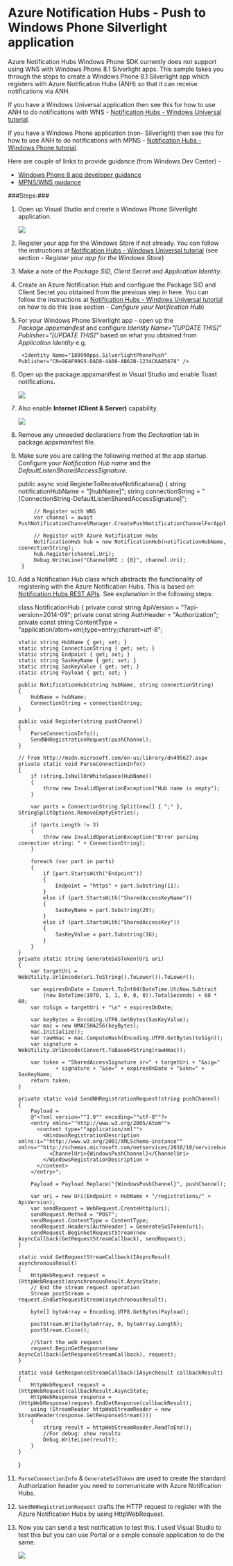 # Azure Notification Hubs - Push to Windows Phone Silverlight application

Azure Notification Hubs Windows Phone SDK currently does not support using WNS with Windows Phone 8.1 Silverlight apps. This sample takes you through the steps to create a Windows Phone 8.1 Silverlight app which registers with Azure Notification Hubs (ANH) so that it can receive notifications via ANH. 

If you have a Windows Universal application then see this for how to use ANH to do notifications with WNS - [Notification Hubs - Windows Universal tutorial]. 

If you have a Windows Phone application (non- Silverlight) then see this for how to use ANH to do notifications with MPNS - [Notification Hubs - Windows Phone tutorial]. 

Here are couple of links to provide guidance (from Windows Dev Center) - 

- [Windows Phone 8 app developer guidance]
- [MPNS/WNS guidance]

###Steps:###

1. Open up Visual Studio and create a Windows Phone Silverlight application. 

	![][4]

2. Register your app for the Windows Store if not already. You can follow the instructions at [Notification Hubs - Windows Universal tutorial] (see section - *Register your app for the Windows Store*)

3. Make a note of the *Package SID*, *Client Secret* and *Application Identity*. 

4. Create an Azure Notification Hub and configure the Package SID and Client Secret you obtained from the previous step in here. You can follow the instructions at [Notification Hubs - Windows Universal tutorial] on how to do this (see section - *Configure your Notification Hub*)

5. For your Windows Phone Silverlight app - open up the *Package.appxmanifest* and configure *Identity Name="[UPDATE THIS]" Publisher="[UPDATE THIS]"* based on what you obtained from *Application Identity* e.g. 

		<Identity Name="18999Apps.SilverlightPhonePush" Publisher="CN=9EAF99G5-DAD8-4A08-AB62B-1234C6A85678" /> 

6. Open up the package.appxmanifest in Visual Studio and enable Toast notifications. 

	![][2]

7. Also enable **Internet (Client & Server)** capability. 

	![][3]

8. Remove any unneeded declarations from the *Declaration* tab in package.appxmanifest file. 

9. Make sure you are calling the following method at the app startup. Configure your *Notification Hub name* and the *DefaultListenSharedAccessSignature*. 

	public async void RegisterToReceiveNotifications()
        {
            string notificationHubName = "[hubName]";
            string connectionString = "[ConnectionString-DefaultListenSharedAccessSignature]";

            // Register with WNS
            var channel = await PushNotificationChannelManager.CreatePushNotificationChannelForApplicationAsync();
            
            // Register with Azure Notification Hubs
            NotificationHub hub = new NotificationHub(notificationHubName, connectionString);
            hub.Register(channel.Uri);
            Debug.WriteLine("ChannelURI : {0}", channel.Uri);
        }
	
10. Add a Notification Hub class which abstracts the functionality of registering with the Azure Notification Hubs. This is based on [Notification Hubs REST APIs]. See explanation in the following steps:

	class NotificationHub
    {
        private const string ApiVersion = "?api-version=2014-09";
        private const string AuthHeader = "Authorization";
        private const string ContentType = "application/atom+xml;type=entry;charset=utf-8";

        static string HubName { get; set; }
        static string ConnectionString { get; set; }
        static string Endpoint { get; set; }
        static string SasKeyName { get; set; }
        static string SasKeyValue { get; set; }
        static string Payload { get; set; } 

        public NotificationHub(string hubName, string connectionString)
        {
            HubName = hubName;
            ConnectionString = connectionString;
        }

        public void Register(string pushChannel) 
        {
            ParseConnectionInfo();
            SendNHRegistrationRequest(pushChannel);
        }

        // From http://msdn.microsoft.com/en-us/library/dn495627.aspx 
        private static void ParseConnectionInfo()
        {
            if (string.IsNullOrWhiteSpace(HubName))
            {
                throw new InvalidOperationException("Hub name is empty");
            }

            var parts = ConnectionString.Split(new[] { ";" }, StringSplitOptions.RemoveEmptyEntries);

            if (parts.Length != 3)
            {
                throw new InvalidOperationException("Error parsing connection string: " + ConnectionString);
            }

            foreach (var part in parts)
            {
                if (part.StartsWith("Endpoint"))
                {
                    Endpoint = "https" + part.Substring(11);
                }
                else if (part.StartsWith("SharedAccessKeyName"))
                {
                    SasKeyName = part.Substring(20);
                }
                else if (part.StartsWith("SharedAccessKey"))
                {
                    SasKeyValue = part.Substring(16);
                }
            }
        }
        private static string GenerateSaSToken(Uri uri)
        {
            var targetUri = WebUtility.UrlEncode(uri.ToString().ToLower()).ToLower();
            
            var expiresOnDate = Convert.ToInt64(DateTime.UtcNow.Subtract
                (new DateTime(1970, 1, 1, 0, 0, 0)).TotalSeconds) + 60 * 60;
            var toSign = targetUri + "\n" + expiresOnDate;

            var keyBytes = Encoding.UTF8.GetBytes(SasKeyValue);
            var mac = new HMACSHA256(keyBytes);
            mac.Initialize();
            var rawHmac = mac.ComputeHash(Encoding.UTF8.GetBytes(toSign));
            var signature = WebUtility.UrlEncode(Convert.ToBase64String(rawHmac));

            var token = "SharedAccessSignature sr=" + targetUri + "&sig=" 
                    + signature + "&se=" + expiresOnDate + "&skn=" + SasKeyName;
            return token;
        }

        private static void SendNHRegistrationRequest(string pushChannel)
        {
            Payload =
            @"<?xml version=""1.0"" encoding=""utf-8""?>
            <entry xmlns=""http://www.w3.org/2005/Atom"">
              <content type=""application/xml"">
                <WindowsRegistrationDescription xmlns:i=""http://www.w3.org/2001/XMLSchema-instance"" xmlns=""http://schemas.microsoft.com/netservices/2010/10/servicebus/connect"">
                  <ChannelUri>{WindowsPushChannel}</ChannelUri>
                </WindowsRegistrationDescription >
              </content>
            </entry>";

            Payload = Payload.Replace("{WindowsPushChannel}", pushChannel);

            var uri = new Uri(Endpoint + HubName + "/registrations/" + ApiVersion);
            var sendRequest = WebRequest.CreateHttp(uri);
            sendRequest.Method = "POST";
            sendRequest.ContentType = ContentType;
            sendRequest.Headers[AuthHeader] = GenerateSaSToken(uri);
            sendRequest.BeginGetRequestStream(new AsyncCallback(GetRequestStreamCallback), sendRequest);
        }

        static void GetRequestStreamCallback(IAsyncResult asynchronousResult)
        {
            HttpWebRequest request = (HttpWebRequest)asynchronousResult.AsyncState;
            // End the stream request operation
            Stream postStream = request.EndGetRequestStream(asynchronousResult);

            byte[] byteArray = Encoding.UTF8.GetBytes(Payload);

            postStream.Write(byteArray, 0, byteArray.Length);
            postStream.Close();

            //Start the web request
            request.BeginGetResponse(new AsyncCallback(GetResponceStreamCallback), request);
        }

        static void GetResponceStreamCallback(IAsyncResult callbackResult)
        {
            HttpWebRequest request = (HttpWebRequest)callbackResult.AsyncState;
            HttpWebResponse response = (HttpWebResponse)request.EndGetResponse(callbackResult);
            using (StreamReader httpWebStreamReader = new StreamReader(response.GetResponseStream()))
            {
                string result = httpWebStreamReader.ReadToEnd();
                //For debug: show results
                Debug.WriteLine(result);
            }
        }
    }

11. `ParseConnectionInfo` & `GenerateSaSToken` are used to create the standard Authorization header you need to communicate with Azure Notification Hubs. 

12. `SendNHRegistrationRequest` crafts the HTTP request to register with the Azure Notification Hubs by using HttpWebRequest. 

13. Now you can send a test notification to test this. I used Visual Studio to test this but you can use Portal or a simple console application to do the same. 

	![][1]

<!-- Links -->
[Windows Dev Center]: http://go.microsoft.com/fwlink/p/?linkid=266582&clcid=0x409
[Notification Hubs - Windows Universal tutorial]: http://azure.microsoft.com/en-us/documentation/articles/notification-hubs-windows-store-dotnet-get-started/
[Notification Hubs - Windows Phone tutorial]: http://azure.microsoft.com/en-us/documentation/articles/notification-hubs-windows-phone-get-started/
[MPNS/WNS guidance]: http://msdn.microsoft.com/en-us/library/windows/apps/dn642085(v=vs.105).aspx
[Windows Phone 8 app developer guidance]: http://msdn.microsoft.com/en-us/library/windows/apps/dn655121(v=vs.105).aspx
[Notification Hubs REST APIs]: http://msdn.microsoft.com/en-us/library/azure/dn223264.aspx

<!-- Images -->
[1]: ./media/SuccessfulPush.png
[2]: ./media/EnableToast.png
[3]: ./media/EnableInternetCapability.png
[4]: ./media/CreateSLPhoneApp.png
